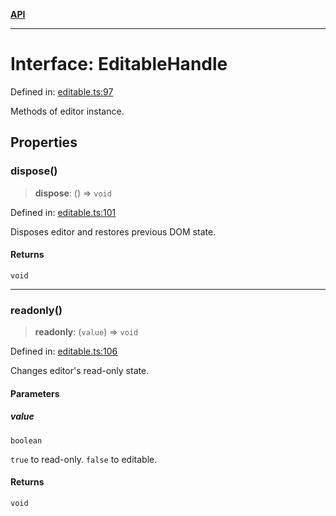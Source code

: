 [**API**](../API.md)

***

# Interface: EditableHandle

Defined in: [editable.ts:97](https://github.com/inokawa/edix/blob/01d58ece64bb1beb7c3cb038988926f097264356/src/core/editable.ts#L97)

Methods of editor instance.

## Properties

### dispose()

> **dispose**: () => `void`

Defined in: [editable.ts:101](https://github.com/inokawa/edix/blob/01d58ece64bb1beb7c3cb038988926f097264356/src/core/editable.ts#L101)

Disposes editor and restores previous DOM state.

#### Returns

`void`

***

### readonly()

> **readonly**: (`value`) => `void`

Defined in: [editable.ts:106](https://github.com/inokawa/edix/blob/01d58ece64bb1beb7c3cb038988926f097264356/src/core/editable.ts#L106)

Changes editor's read-only state.

#### Parameters

##### value

`boolean`

`true` to read-only. `false` to editable.

#### Returns

`void`
